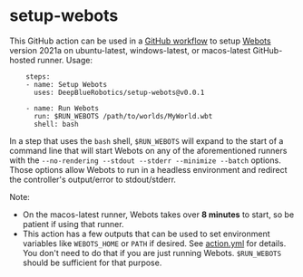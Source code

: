 # setup-webots

This GitHub action can be used in a [GitHub workflow](https://docs.github.com/en/free-pro-team@latest/actions) to setup [Webots](https://cyberbotics.com/) version 2021a on ubuntu-latest, windows-latest, or macos-latest GitHub-hosted runner. Usage:

```
    steps:
    - name: Setup Webots
      uses: DeepBlueRobotics/setup-webots@v0.0.1

    - name: Run Webots
      run: $RUN_WEBOTS /path/to/worlds/MyWorld.wbt
      shell: bash

```

In a step that uses the `bash` shell, `$RUN_WEBOTS` will expand to the start of a command line that will start Webots on any of the aforementioned runners with the `--no-rendering --stdout --stderr --minimize --batch` options. Those options allow Webots to run in a headless environment and redirect the controller's output/error to stdout/stderr.

Note:
 - On the macos-latest runner, Webots takes over **8 minutes** to start, so be patient if using that runner.
 - This action has a few outputs that can be used to set environment variables like `WEBOTS_HOME` or `PATH` if desired. See [action.yml](action.yml) for details. You don't need to do that if you are just running Webots. `$RUN_WEBOTS` should be sufficient for that purpose.
 

